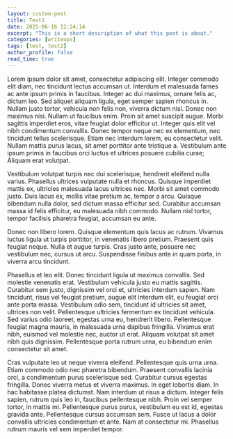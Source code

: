 ```yaml
---
layout: custom-post
title: Test1
date: 2025-06-16 12:24:14
excerpt: "This is a short description of what this post is about."
categories: [writeups]
tags: [test, test2]
author_profile: false
read_time: true
---
```

Lorem ipsum dolor sit amet, consectetur adipiscing elit. Integer commodo elit diam, nec tincidunt lectus accumsan ut. Interdum et malesuada fames ac ante ipsum primis in faucibus. Integer ac dui maximus, ornare felis ac, dictum leo. Sed aliquet aliquam ligula, eget semper sapien rhoncus in. Nullam justo tortor, vehicula non felis non, viverra dictum nisl. Donec non maximus nisi. Nullam ut faucibus enim. Proin sit amet suscipit augue. Morbi sagittis imperdiet eros, vitae feugiat dolor efficitur ut. Integer quis elit vel nibh condimentum convallis. Donec tempor neque nec ex elementum, nec tincidunt tellus scelerisque. Etiam nec interdum lorem, eu consectetur velit. Nullam mattis purus lacus, sit amet porttitor ante tristique a. Vestibulum ante ipsum primis in faucibus orci luctus et ultrices posuere cubilia curae; Aliquam erat volutpat.

Vestibulum volutpat turpis nec dui scelerisque, hendrerit eleifend nulla varius. Phasellus ultrices vulputate nulla et rhoncus. Quisque imperdiet mattis ex, ultricies malesuada lacus ultrices nec. Morbi sit amet commodo justo. Duis lacus ex, mollis vitae pretium ac, tempor a arcu. Quisque bibendum nulla dolor, sed dictum massa efficitur sed. Curabitur accumsan massa id felis efficitur, eu malesuada nibh commodo. Nullam nisl tortor, tempor facilisis pharetra feugiat, accumsan eu ante.

Donec non libero lorem. Quisque elementum quis lacus ac rutrum. Vivamus luctus ligula ut turpis porttitor, in venenatis libero pretium. Praesent quis feugiat neque. Nulla et augue turpis. Cras justo ante, posuere nec vestibulum nec, cursus ut arcu. Suspendisse finibus ante in quam porta, in viverra arcu tincidunt.

Phasellus et leo elit. Donec tincidunt ligula ut maximus convallis. Sed molestie venenatis erat. Vestibulum vehicula justo eu mattis sagittis. Curabitur sem justo, dignissim vel orci et, ultricies interdum sapien. Nam tincidunt, risus vel feugiat pretium, augue elit interdum elit, eu feugiat orci ante porta massa. Vestibulum odio sem, tincidunt id ultricies sit amet, ultrices non velit. Pellentesque ultricies fermentum ex tincidunt vehicula. Sed varius odio laoreet, egestas urna eu, hendrerit libero. Pellentesque feugiat magna mauris, in malesuada urna dapibus fringilla. Vivamus erat nibh, euismod vel molestie nec, auctor ut erat. Aliquam volutpat sit amet nibh quis dignissim. Pellentesque porta rutrum urna, eu bibendum enim consectetur sit amet.

Cras vulputate leo ut neque viverra eleifend. Pellentesque quis urna urna. Etiam commodo odio nec pharetra bibendum. Praesent convallis lacinia orci, a condimentum purus scelerisque sed. Curabitur cursus egestas fringilla. Donec viverra metus et viverra maximus. In eget lobortis diam. In hac habitasse platea dictumst. Nam interdum ut risus a dictum. Integer felis sapien, rutrum quis leo in, faucibus pellentesque nibh. Proin vel semper tortor, in mattis mi. Pellentesque purus purus, vestibulum eu est id, egestas gravida ante. Pellentesque cursus accumsan sem. Fusce ut lacus a dolor convallis ultricies condimentum et ante. Nam at consectetur mi. Phasellus rutrum mauris vel sem imperdiet tempor. 
